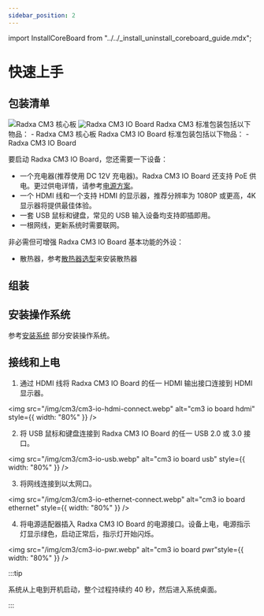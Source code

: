 ```yaml
---
sidebar_position: 2
---
```


import InstallCoreBoard from "../../\_install_uninstall_coreboard_guide.mdx";

# 快速上手

## 包装清单

<Tabs queryString="versions">
    <TabItem value="Radxa CM3 核心板">
        <img src="/img/cm3/cm3-package.webp" alt="Radxa CM3 核心板" style={{ width: "80%" }} />
    </TabItem>
    <TabItem value="Radxa CM3 IO Board">
        <img src="/img/cm3/cm3-io-package.webp" alt="Radxa CM3 IO Board" style={{ width: "80%" }} />
    </TabItem>
</Tabs>

<Tabs queryString="versions">
    <TabItem value="Radxa CM3 核心板">
        Radxa CM3 标准包装包括以下物品：
            - Radxa CM3 核心板
    </TabItem>
    <TabItem value="Radxa CM3 IO Board">
        Radxa CM3 IO Board 标准包装包括以下物品：
            - Radxa CM3 IO Board
    </TabItem>
</Tabs>

要启动 Radxa CM3 IO Board，您还需要一下设备：

- 一个充电器(推荐使用 DC 12V 充电器)。Radxa CM3 IO Board 还支持 PoE 供电。更过供电详情，请参考[电源方案](./power-supply)。
- 一个 HDMI 线和一个支持 HDMI 的显示器，推荐分辨率为 1080P 或更高，4K 显示器将提供最佳体验。
- 一套 USB 鼠标和键盘，常见的 USB 输入设备均支持即插即用。
- 一根网线，更新系统时需要联网。

非必需但可增强 Radxa CM3 IO Board 基本功能的外设：

- 散热器，参考[散热器选型](./interface-usage/fan)来安装散热器

## 组装

<InstallCoreBoard />

## 安装操作系统

参考[安装系统](./install-os/) 部分安装操作系统。

## 接线和上电

1. 通过 HDMI 线将 Radxa CM3 IO Board 的任一 HDMI 输出接口连接到 HDMI 显示器。

<img src="/img/cm3/cm3-io-hdmi-connect.webp" alt="cm3 io board hdmi" style={{ width: "80%" }} />

2. 将 USB 鼠标和键盘连接到 Radxa CM3 IO Board 的任一 USB 2.0 或 3.0 接口。

<img src="/img/cm3/cm3-io-usb.webp" alt="cm3 io board usb" style={{ width: "80%" }} />

3. 将网线连接到以太网口。

<img src="/img/cm3/cm3-io-ethernet-connect.webp" alt="cm3 io board ethernet" style={{ width: "80%" }} />

4. 将电源适配器插入 Radxa CM3 IO Board 的电源接口。设备上电，电源指示灯显示绿色，启动正常后，指示灯开始闪烁。

<img src="/img/cm3/cm3-io-pwr.webp" alt="cm3 io board pwr"style={{ width: "80%" }} />

:::tip

系统从上电到开机启动，整个过程持续约 40 秒，然后进入系统桌面。

:::
